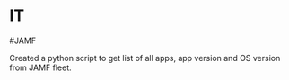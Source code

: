 # IT 
#JAMF

Created a python script to get list of all apps, app version and OS version from JAMF fleet. 
